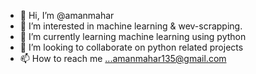 - 👋 Hi, I’m @amanmahar
- 👀 I’m interested in machine learning & wev-scrapping.
- 🌱 I’m currently learning machine learning using python
- 💞️ I’m looking to collaborate on python related projects
- 📫 How to reach me ...amanmahar135@gmail.com

<!---
amanmahar/amanmahar is a ✨ special ✨ repository because its `README.md` (this file) appears on your GitHub profile.
You can click the Preview link to take a look at your changes.
--->
